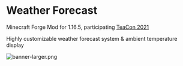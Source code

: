 # Weather Forecast

Minecraft Forge Mod for 1.16.5, participating [TeaCon 2021](teacon.org)

Highly customizable weather forecast system & ambient temperature display

![banner-larger.png](https://i.loli.net/2021/08/06/UV1GerTSWLkDgNK.png)
